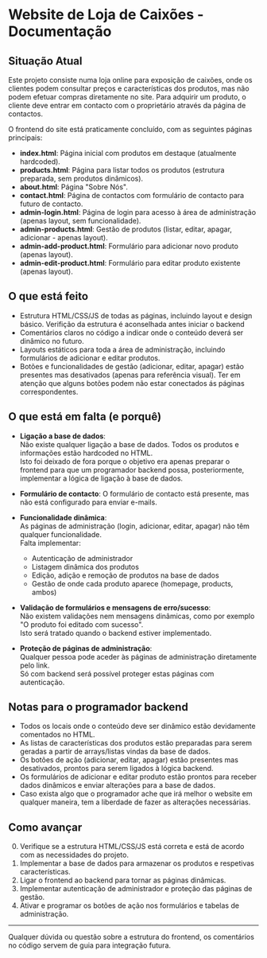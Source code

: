 # Website de Loja de Caixões - Documentação

## Situação Atual

Este projeto consiste numa loja online para exposição de caixões, onde os clientes podem consultar preços e características dos produtos, mas não podem efetuar compras diretamente no site. Para adquirir um produto, o cliente deve entrar em contacto com o proprietário através da página de contactos.

O frontend do site está praticamente concluído, com as seguintes páginas principais:

- **index.html**: Página inicial com produtos em destaque (atualmente hardcoded).
- **products.html**: Página para listar todos os produtos (estrutura preparada, sem produtos dinâmicos).
- **about.html**: Página "Sobre Nós".
- **contact.html**: Página de contactos com formulário de contacto para futuro de contacto.
- **admin-login.html**: Página de login para acesso à área de administração (apenas layout, sem funcionalidade).
- **admin-products.html**: Gestão de produtos (listar, editar, apagar, adicionar - apenas layout).
- **admin-add-product.html**: Formulário para adicionar novo produto (apenas layout).
- **admin-edit-product.html**: Formulário para editar produto existente (apenas layout).

## O que está feito

- Estrutura HTML/CSS/JS de todas as páginas, incluindo layout e design básico. Verifição da estrutura é aconselhada antes iniciar o backend
- Comentários claros no código a indicar onde o conteúdo deverá ser dinâmico no futuro.
- Layouts estáticos para toda a área de administração, incluindo formulários de adicionar e editar produtos.
- Botões e funcionalidades de gestão (adicionar, editar, apagar) estão presentes mas desativados (apenas para referência visual). Ter em atenção que alguns botões podem não estar conectados ás páginas correspondentes.

## O que está em falta (e porquê)

- **Ligação a base de dados**:  
  Não existe qualquer ligação a base de dados. Todos os produtos e informações estão hardcoded no HTML.  
  Isto foi deixado de fora porque o objetivo era apenas preparar o frontend para que um programador backend possa, posteriormente, implementar a lógica de ligação à base de dados.

- **Formulário de contacto**: 
    O formulário de contacto está presente, mas não está configurado para enviar e-mails.

- **Funcionalidade dinâmica**:  
  As páginas de administração (login, adicionar, editar, apagar) não têm qualquer funcionalidade.  
  Falta implementar:
  - Autenticação de administrador
  - Listagem dinâmica dos produtos
  - Edição, adição e remoção de produtos na base de dados
  - Gestão de onde cada produto aparece (homepage, products, ambos)

- **Validação de formulários e mensagens de erro/sucesso**:  
  Não existem validações nem mensagens dinâmicas, como por exemplo "O produto foi editado com sucesso".  
  Isto será tratado quando o backend estiver implementado.

- **Proteção de páginas de administração**:  
  Qualquer pessoa pode aceder às páginas de administração diretamente pelo link.  
  Só com backend será possível proteger estas páginas com autenticação.

## Notas para o programador backend

- Todos os locais onde o conteúdo deve ser dinâmico estão devidamente comentados no HTML.
- As listas de características dos produtos estão preparadas para serem geradas a partir de arrays/listas vindas da base de dados.
- Os botões de ação (adicionar, editar, apagar) estão presentes mas desativados, prontos para serem ligados à lógica backend.
- Os formulários de adicionar e editar produto estão prontos para receber dados dinâmicos e enviar alterações para a base de dados.
- Caso exista algo que o programador ache que irá melhor o website em qualquer maneira, tem a liberdade de fazer as alterações necessárias.

## Como avançar

0. Verifique se a estrutura HTML/CSS/JS está correta e está de acordo com as necessidades do projeto.
1. Implementar a base de dados para armazenar os produtos e respetivas características.
2. Ligar o frontend ao backend para tornar as páginas dinâmicas.
3. Implementar autenticação de administrador e proteção das páginas de gestão.
4. Ativar e programar os botões de ação nos formulários e tabelas de administração.

---

Qualquer dúvida ou questão sobre a estrutura do frontend, os comentários no código servem de guia para integração futura.